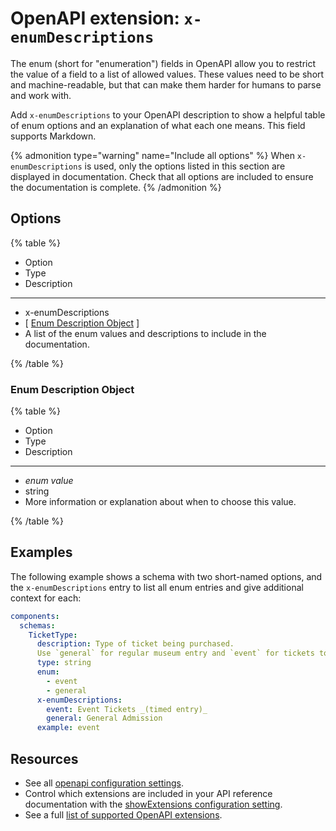 # OpenAPI extension: `x-enumDescriptions`


The enum (short for "enumeration") fields in OpenAPI allow you to restrict the value of a field to a list of allowed values.
These values need to be short and machine-readable, but that can make them harder for humans to parse and work with.

Add `x-enumDescriptions` to your OpenAPI description to show a helpful table of enum options and an explanation of what each one means.
This field supports Markdown.

{% admonition type="warning" name="Include all options" %}
When `x-enumDescriptions` is used, only the options listed in this section are displayed in documentation.
Check that all options are included to ensure the documentation is complete.
{% /admonition %}

## Options

{% table %}

- Option
- Type
- Description

---

- x-enumDescriptions
- [ [Enum Description Object](#enum-description-object) ]
- A list of the enum values and descriptions to include in the documentation.

{% /table %}

### Enum Description Object

{% table %}

- Option
- Type
- Description

---

- _enum value_
- string
- More information or explanation about when to choose this value.

{% /table %}

## Examples

The following example shows a schema with two short-named options, and the `x-enumDescriptions` entry to list all enum entries and give additional context for each:

```yaml
components:
  schemas:
    TicketType:
      description: Type of ticket being purchased.
      Use `general` for regular museum entry and `event` for tickets to special events.
      type: string
      enum:
        - event
        - general
      x-enumDescriptions:
        event: Event Tickets _(timed entry)_
        general: General Admission
      example: event
```

## Resources

- See all [openapi configuration settings](../../../config/openapi/index.md).
- Control which extensions are included in your API reference documentation with the [showExtensions configuration setting](../../../config/openapi/show-extensions.md).
- See a full [list of supported OpenAPI extensions](./index.md).
